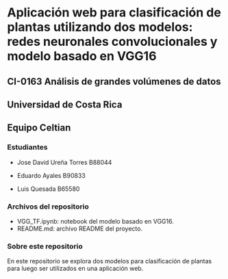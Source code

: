# Aplicación web para clasificación de plantas utilizando dos modelos: redes neuronales convolucionales y modelo basado en VGG16
## CI-0163 Análisis de grandes volúmenes de datos
## Universidad de Costa Rica

## Equipo Celtian

### Estudiantes

- Jose David Ureña Torres B88044

- Eduardo Ayales B90833

- Luis Quesada B65580

### Archivos del repositorio

- VGG_TF.ipynb: notebook del modelo basado en VGG16.
- README.md: archivo README del proyecto.

### Sobre este repositorio

En este repositorio se explora dos modelos para clasificación de plantas para luego ser utilizados en una aplicación web.

